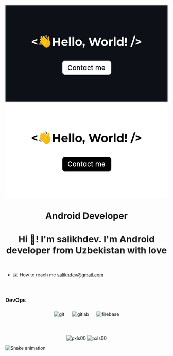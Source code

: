 <div align="center">
<img src="https://raw.githubusercontent.com/pxls00/pxls00/main/headergitdark.gif#gh-dark-mode-only" align="center" height="300" />
<img src="https://raw.githubusercontent.com/pxls00/pxls00/main/headergitlight.gif#gh-light-mode-only" align="center" height="300" />
</div>  
  

# <div align="center">Android Developer</div>

# <div align="center">Hi 👋! I'm salikhdev. I'm Android developer from Uzbekistan with love</div>

<br />

- ✉️ How to reach me [salikhdev@gmail.com](salikhdev@gmail.com)

<br/>

<table>
<tr>

### DevOps

<div align="center">    
<img style="margin: 10px;" src="https://www.vectorlogo.zone/logos/git-scm/git-scm-icon.svg" alt="git" width="50" height="50"/>

<img style="margin: 10px;" src="https://profilinator.rishav.dev/skills-assets/gitlab.svg" alt="gitlab" width="50" height="50"/>

<img style="margin: 10px;" src="https://www.vectorlogo.zone/logos/firebase/firebase-icon.svg" alt="firebase" width="50" height="50"/>

</td>
</tr>
</table>

<br/>

<div align="center">
<img align="center" height="160" src="https://github-readme-stats.vercel.app/api?username=salikhdev&theme=vue-dark&hide_border=true&include_all_commits=false&count_private=false" alt="pxls00" />

<img align="center" height="160" src="https://github-readme-streak-stats.herokuapp.com/?user=salikhdev&theme=vue-dark&hide_border=true" alt="pxls00" />
</div>


![Snake animation](https://github.com/salikhdev/salikhdev/blob/output/github-contribution-grid-snake.svg)


